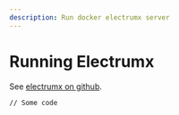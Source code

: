 ```yaml
---
description: Run docker electrumx server
---
```


# Running Electrumx

See [electrumx on github](https://github.com/lukechilds/docker-electrumx).

```
// Some code
```

